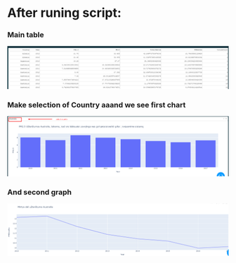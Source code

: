 # After runing script:


### Main table
![alt text](image.png)


### Make selection of Country aaand we see first chart
![alt text](image-2.png)


### And second graph
![alt text](image-3.png)
